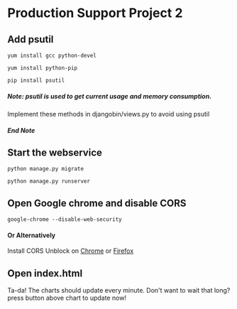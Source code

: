 # Production Support Project 2
## Add psutil
` yum install gcc python-devel `

`yum install python-pip`

`pip install psutil`

##### Note: psutil is used to get current usage and memory consumption.
Implement these methods in djangobin/views.py to avoid using psutil
##### End Note

## Start the webservice
`python manage.py migrate`

`python manage.py runserver`

## Open Google chrome and disable CORS
`google-chrome --disable-web-security`

#### Or Alternatively
Install CORS Unblock on [Chrome](https://chrome.google.com/webstore/detail/cors-unblock/lfhmikememgdcahcdlaciloancbhjino?hl=en) or [Firefox](https://addons.mozilla.org/en-US/firefox/addon/cors-unblock/) 


## Open index.html
Ta-da! The charts should update every minute. Don't want to wait that long? press button above chart to update now!
 

